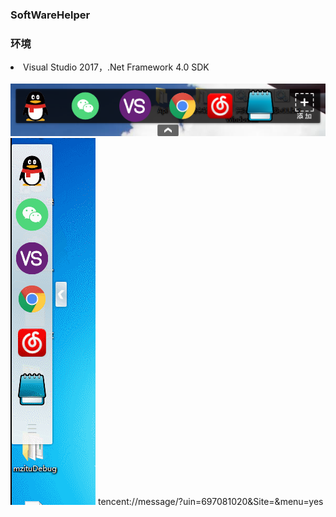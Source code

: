 <h3>SoftWareHelper</h3>
<h3>环境</h3>

<li>Visual Studio 2017，.Net Framework 4.0 SDK</li>
<br/>
<img src="/Images/2.png"/>
<img src="/Images/gif.gif"/>
<a> tencent://message/?uin=697081020&Site=&menu=yes</a>
